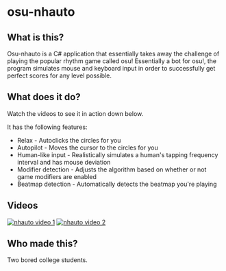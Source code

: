 # osu-nhauto
## What is this?
Osu-nhauto is a C# application that essentially takes away the challenge of playing the popular rhythm game called osu! Essentially a bot for osu!, the program simulates mouse and keyboard input in order to successfully get perfect scores for any level possible.

## What does it do?
Watch the videos to see it in action down below.

It has the following features:
* Relax - Autoclicks the circles for you
* Autopilot - Moves the cursor to the circles for you
* Human-like input - Realistically simulates a human's tapping frequency interval and has mouse deviation
* Modifier detection - Adjusts the algorithm based on whether or not game modifiers are enabled
* Beatmap detection - Automatically detects the beatmap you're playing

## Videos
[![nhauto video 1](https://img.youtube.com/vi/g9xMRjzOE_U/0.jpg)](https://www.youtube.com/watch?v=g9xMRjzOE_U)
[![nhauto video 2](https://img.youtube.com/vi/iYBuQZdAk8Q/0.jpg)](https://www.youtube.com/watch?v=iYBuQZdAk8Q)

## Who made this?
Two bored college students.
